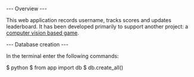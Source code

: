 --- Overview ---

This web application records username, tracks scores and updates leaderboard. It has been developed primarily to support another project: a <a href="https://github.com/BruteForce009/vision-game-tracker" class="abt-links">computer vision based game</a>.


--- Database creation ---

In the terminal enter the following commands:

$ python
$ from app import db
$ db.create_all()
